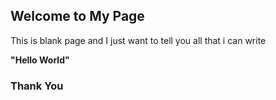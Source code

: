 ## Welcome to My Page

This is blank page
and
I just want to tell you all 
that i can write 

**"Hello World"**

### Thank You
